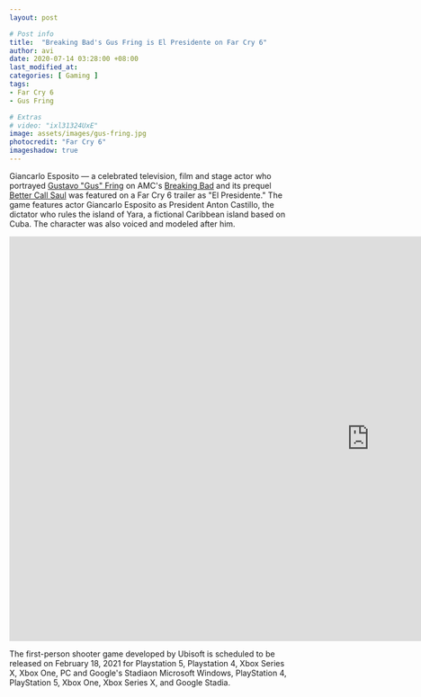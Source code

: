 ```yaml
---
layout: post

# Post info
title:  "Breaking Bad's Gus Fring is El Presidente on Far Cry 6"
author: avi
date: 2020-07-14 03:28:00 +08:00
last_modified_at:
categories: [ Gaming ]
tags:
- Far Cry 6
- Gus Fring

# Extras
# video: "ixl31324UxE"
image: assets/images/gus-fring.jpg
photocredit: "Far Cry 6"
imageshadow: true
---
```

Giancarlo Esposito — a celebrated television, film and stage actor who portrayed <a href="https://www.amc.com/shows/breaking-bad/cast-crew/gustavo-fring" target="blank">Gustavo "Gus" Fring</a> on AMC's <a href="https://www.amc.com/shows/breaking-bad" target="blank">Breaking Bad</a> and its prequel <a href="https://www.amc.com/shows/better-call-saul" target="blank">Better Call Saul</a> was featured on a Far Cry 6 trailer as "El Presidente." The game features actor Giancarlo Esposito as President Anton Castillo, the dictator who rules the island of Yara, a fictional Caribbean island based on Cuba. The character was also voiced and modeled after him.

<div class="entry-featured-image">
<div class="featured-video">
    <iframe width="1280" height="720" src="https://www.youtube.com/embed/Gv1jHiaHafY" frameborder="0" allow="accelerometer; autoplay; encrypted-media; gyroscope; picture-in-picture" allowfullscreen></iframe>
</div>
</div>

The first-person shooter game developed by Ubisoft is scheduled to be released on February 18, 2021 for Playstation 5, Playstation 4, Xbox Series X, Xbox One, PC and Google's Stadiaon Microsoft Windows, PlayStation 4, PlayStation 5, Xbox One, Xbox Series X, and Google Stadia.